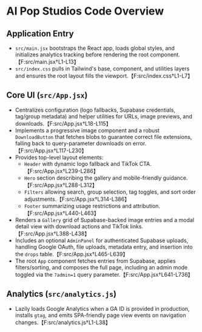 # AI Pop Studios Code Overview

## Application Entry
- `src/main.jsx` bootstraps the React app, loads global styles, and initializes analytics tracking before rendering the root component.【F:src/main.jsx†L1-L13】
- `src/index.css` pulls in Tailwind's base, component, and utilities layers and ensures the root layout fills the viewport.【F:src/index.css†L1-L7】

## Core UI (`src/App.jsx`)
- Centralizes configuration (logo fallbacks, Supabase credentials, tag/group metadata) and helper utilities for URLs, image previews, and downloads.【F:src/App.jsx†L18-L115】
- Implements a progressive image component and a robust `DownloadButton` that fetches blobs to guarantee correct file extensions, falling back to query-parameter downloads on error.【F:src/App.jsx†L117-L230】
- Provides top-level layout elements:
  - `Header` with dynamic logo fallback and TikTok CTA.【F:src/App.jsx†L239-L286】
  - `Hero` section describing the gallery and mobile-friendly guidance.【F:src/App.jsx†L288-L312】
  - `Filters` allowing search, group selection, tag toggles, and sort order adjustments.【F:src/App.jsx†L314-L386】
  - `Footer` summarizing usage restrictions and attribution.【F:src/App.jsx†L440-L463】
- Renders a `Gallery` grid of Supabase-backed image entries and a modal detail view with download actions and TikTok links.【F:src/App.jsx†L388-L438】
- Includes an optional `AdminPanel` for authenticated Supabase uploads, handling Google OAuth, file uploads, metadata entry, and insertion into the `drops` table.【F:src/App.jsx†L465-L639】
- The root `App` component fetches entries from Supabase, applies filters/sorting, and composes the full page, including an admin mode toggled via the `?admin=1` query parameter.【F:src/App.jsx†L641-L736】

## Analytics (`src/analytics.js`)
- Lazily loads Google Analytics when a GA ID is provided in production, installs `gtag`, and emits SPA-friendly page view events on navigation changes.【F:src/analytics.js†L1-L38】
